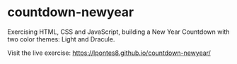 # countdown-newyear

Exercising HTML, CSS and JavaScript, building a New Year Countdown with two color themes: Light and Dracule.

Visit the live exercise: https://lpontes8.github.io/countdown-newyear/
